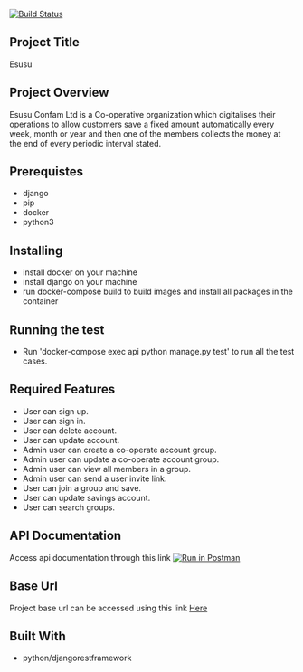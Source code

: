 [![Build Status](https://travis-ci.com/t4christ/esusu.svg?branch=master)](https://travis-ci.com/t4christ/esusu)


## Project Title
Esusu

## Project Overview
Esusu Confam Ltd is a Co-operative organization which digitalises their operations to allow customers save a fixed amount automatically every week, month or year and then one of the members collects the money at the end of every periodic interval stated.

## Prerequistes
- django
- pip
- docker
- python3


## Installing
- install docker on your machine
- install django on your machine
- run docker-compose build to build images and install all packages in the container


## Running the test
- Run 'docker-compose exec api python manage.py test' to run all the test cases.

## Required Features
- User can sign up.
- User can sign in.
- User can delete account.
- User can update account.
- Admin user can create a co-operate account group.
- Admin user can update a co-operate account group.
- Admin user can view all members in a group.
- Admin user can send a user invite link.
- User can join a group and save.
- User can update savings account.
- User can search groups.


## API Documentation
 Access api documentation through this link [![Run in Postman](https://run.pstmn.io/button.svg)](https://app.getpostman.com/run-collection/2d2dfeb1272ea4deacb7)


## Base Url
Project base url can be accessed using this link [Here](http://esusudocker-env.nb2m2kzsxk.us-east-2.elasticbeanstalk.com/api/v1/)

## Built With
- python/djangorestframework


